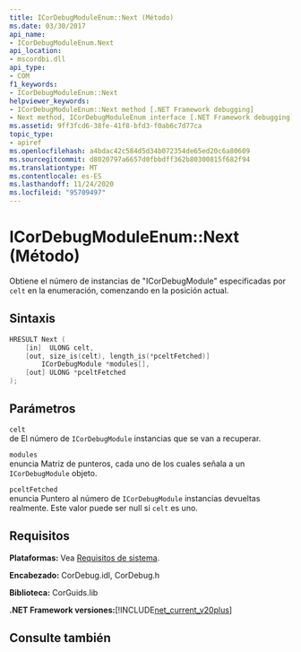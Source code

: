 ```yaml
---
title: ICorDebugModuleEnum::Next (Método)
ms.date: 03/30/2017
api_name:
- ICorDebugModuleEnum.Next
api_location:
- mscordbi.dll
api_type:
- COM
f1_keywords:
- ICorDebugModuleEnum::Next
helpviewer_keywords:
- ICorDebugModuleEnum::Next method [.NET Framework debugging]
- Next method, ICorDebugModuleEnum interface [.NET Framework debugging]
ms.assetid: 9ff3fcd6-38fe-41f8-bfd3-f0ab6c7d77ca
topic_type:
- apiref
ms.openlocfilehash: a4bdac42c584d5d34b072354de65ed20c6a80609
ms.sourcegitcommit: d8020797a6657d0fbbdff362b80300815f682f94
ms.translationtype: MT
ms.contentlocale: es-ES
ms.lasthandoff: 11/24/2020
ms.locfileid: "95709497"
---
```

# <a name="icordebugmoduleenumnext-method"></a>ICorDebugModuleEnum::Next (Método)

Obtiene el número de instancias de "ICorDebugModule" especificadas por `celt` en la enumeración, comenzando en la posición actual.  
  
## <a name="syntax"></a>Sintaxis  
  
```cpp  
HRESULT Next (  
    [in]  ULONG celt,  
    [out, size_is(celt), length_is(*pceltFetched)]  
        ICorDebugModule *modules[],  
    [out] ULONG *pceltFetched  
);  
```  
  
## <a name="parameters"></a>Parámetros  

 `celt`  
 de El número de `ICorDebugModule` instancias que se van a recuperar.  
  
 `modules`  
 enuncia Matriz de punteros, cada uno de los cuales señala a un `ICorDebugModule` objeto.  
  
 `pceltFetched`  
 enuncia Puntero al número de `ICorDebugModule` instancias devueltas realmente. Este valor puede ser null si `celt` es uno.  
  
## <a name="requirements"></a>Requisitos  

 **Plataformas:** Vea [Requisitos de sistema](../../get-started/system-requirements.md).  
  
 **Encabezado:** CorDebug.idl, CorDebug.h  
  
 **Biblioteca:** CorGuids.lib  
  
 **.NET Framework versiones:**[!INCLUDE[net_current_v20plus](../../../../includes/net-current-v20plus-md.md)]  
  
## <a name="see-also"></a>Consulte también

